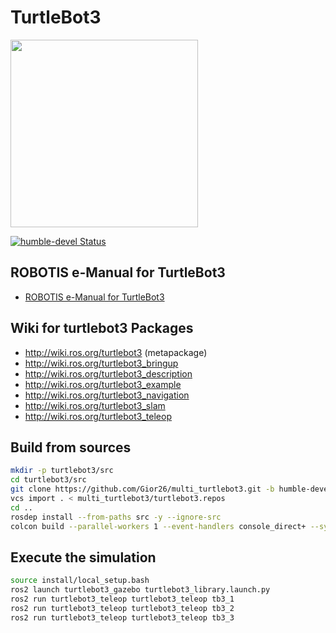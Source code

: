 # TurtleBot3
<img src="https://github.com/ROBOTIS-GIT/emanual/blob/master/assets/images/platform/turtlebot3/logo_turtlebot3.png" width="300">


[![humble-devel Status](https://github.com/ROBOTIS-GIT/turtlebot3/workflows/humble-devel/badge.svg)](https://github.com/ROBOTIS-GIT/turtlebot3/tree/humble-devel)

## ROBOTIS e-Manual for TurtleBot3
- [ROBOTIS e-Manual for TurtleBot3](http://turtlebot3.robotis.com/)

## Wiki for turtlebot3 Packages
- http://wiki.ros.org/turtlebot3 (metapackage)
- http://wiki.ros.org/turtlebot3_bringup
- http://wiki.ros.org/turtlebot3_description
- http://wiki.ros.org/turtlebot3_example
- http://wiki.ros.org/turtlebot3_navigation
- http://wiki.ros.org/turtlebot3_slam
- http://wiki.ros.org/turtlebot3_teleop

## Build from sources

```bash
mkdir -p turtlebot3/src
cd turtlebot3/src
git clone https://github.com/Gior26/multi_turtlebot3.git -b humble-devel
vcs import . < multi_turtlebot3/turtlebot3.repos
cd ..
rosdep install --from-paths src -y --ignore-src
colcon build --parallel-workers 1 --event-handlers console_direct+ --symlink-install
```

## Execute the simulation

```bash
source install/local_setup.bash
ros2 launch turtlebot3_gazebo turtlebot3_library.launch.py
ros2 run turtlebot3_teleop turtlebot3_teleop tb3_1
ros2 run turtlebot3_teleop turtlebot3_teleop tb3_2
ros2 run turtlebot3_teleop turtlebot3_teleop tb3_3
```
